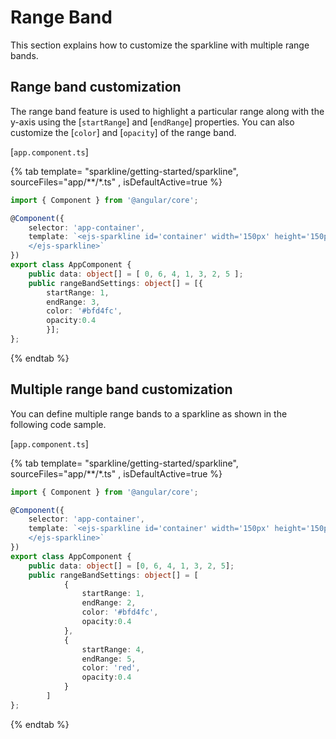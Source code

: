 # Range Band

This section explains how to customize the sparkline with multiple range bands.

## Range band customization

The range band feature is used to highlight a particular range along with the y-axis using the [`startRange`] and [`endRange`] properties. You can also customize the [`color`] and [`opacity`] of the range band.

[`app.component.ts`]

{% tab template= "sparkline/getting-started/sparkline", sourceFiles="app/**/*.ts" , isDefaultActive=true %}

```typescript
import { Component } from '@angular/core';

@Component({
    selector: 'app-container',
    template: `<ejs-sparkline id='container' width='150px' height='150px' lineWidth= 2 fill = '#0d3c9b' [rangeBandSettings] = 'rangeBandSettings' [dataSource]="data">
    </ejs-sparkline>`
})
export class AppComponent {
    public data: object[] = [ 0, 6, 4, 1, 3, 2, 5 ];
    public rangeBandSettings: object[] = [{
        startRange: 1,
        endRange: 3,
        color: '#bfd4fc',
        opacity:0.4
        }];
};
```

{% endtab %}

## Multiple range band customization

You can define multiple range bands to a sparkline as shown in the following code sample.

[`app.component.ts`]

{% tab template= "sparkline/getting-started/sparkline", sourceFiles="app/**/*.ts" , isDefaultActive=true %}

```typescript
import { Component } from '@angular/core';

@Component({
    selector: 'app-container',
    template: `<ejs-sparkline id='container' width='150px' height='150px' lineWidth= 2 fill= '#0d3c9b' [rangeBandSettings] ='rangeBandSettings' [dataSource]="data" >
    </ejs-sparkline>`
})
export class AppComponent {
    public data: object[] = [0, 6, 4, 1, 3, 2, 5];
    public rangeBandSettings: object[] = [
            {
                startRange: 1,
                endRange: 2,
                color: '#bfd4fc',
                opacity:0.4
            },
            {
                startRange: 4,
                endRange: 5,
                color: 'red',
                opacity:0.4
            }
        ]
};
```

{% endtab %}